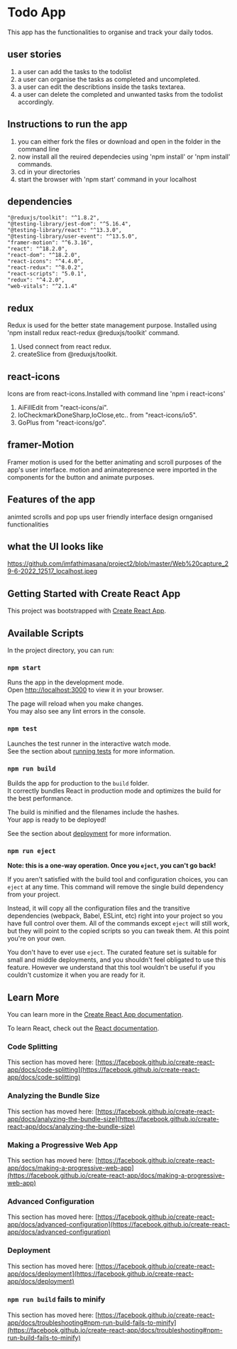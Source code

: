 # Todo App 
This app has the functionalities to organise and track your daily todos.

## user stories
1. a user can add the tasks to the todolist
2. a user can organise the tasks as completed and uncompleted.
3. a user can edit the describtions inside the tasks textarea.
4. a user can delete the completed and unwanted tasks from the todolist accordingly.

## Instructions to run the app
1. you can either fork the files or download and open in the folder in the command line
2. now install all the reuired dependecies using 'npm install' or 'npm install' commands.
3. cd in your directories 
4. start the browser with 'npm start' command in your localhost

## dependencies
    "@reduxjs/toolkit": "^1.8.2",
    "@testing-library/jest-dom": "^5.16.4",
    "@testing-library/react": "^13.3.0",
    "@testing-library/user-event": "^13.5.0",
    "framer-motion": "^6.3.16",
    "react": "^18.2.0",
    "react-dom": "^18.2.0",
    "react-icons": "^4.4.0",
    "react-redux": "^8.0.2",
    "react-scripts": "5.0.1",
    "redux": "^4.2.0",
    "web-vitals": "^2.1.4"
##  redux
Redux is used for the better state management purpose. Installed using 'npm install redux react-redux @reduxjs/toolkit' command.
1. Used connect from react redux.
2. createSlice from @reduxjs/toolkit.

## react-icons
Icons are from react-icons.Installed with command line 'npm i react-icons'
 1. AiFillEdit from "react-icons/ai".
 2. IoCheckmarkDoneSharp,IoClose,etc.. from "react-icons/io5".
 3.  GoPlus  from "react-icons/go".

## framer-Motion
Framer motion is used for the better animating and scroll purposes of the app's user interface.
motion and animatepresence were imported in the components for the button and animate purposes.


## Features of the app
animted scrolls and pop ups
user friendly interface design
ornganised functionalities


## what the UI looks like
https://github.com/imfathimasana/project2/blob/master/Web%20capture_29-6-2022_12517_localhost.jpeg



## Getting Started with Create React App

This project was bootstrapped with [Create React App](https://github.com/facebook/create-react-app).

## Available Scripts

In the project directory, you can run:

### `npm start`

Runs the app in the development mode.\
Open [http://localhost:3000](http://localhost:3000) to view it in your browser.

The page will reload when you make changes.\
You may also see any lint errors in the console.

### `npm test`

Launches the test runner in the interactive watch mode.\
See the section about [running tests](https://facebook.github.io/create-react-app/docs/running-tests) for more information.

### `npm run build`

Builds the app for production to the `build` folder.\
It correctly bundles React in production mode and optimizes the build for the best performance.

The build is minified and the filenames include the hashes.\
Your app is ready to be deployed!

See the section about [deployment](https://facebook.github.io/create-react-app/docs/deployment) for more information.

### `npm run eject`

**Note: this is a one-way operation. Once you `eject`, you can't go back!**

If you aren't satisfied with the build tool and configuration choices, you can `eject` at any time. This command will remove the single build dependency from your project.

Instead, it will copy all the configuration files and the transitive dependencies (webpack, Babel, ESLint, etc) right into your project so you have full control over them. All of the commands except `eject` will still work, but they will point to the copied scripts so you can tweak them. At this point you're on your own.

You don't have to ever use `eject`. The curated feature set is suitable for small and middle deployments, and you shouldn't feel obligated to use this feature. However we understand that this tool wouldn't be useful if you couldn't customize it when you are ready for it.

## Learn More

You can learn more in the [Create React App documentation](https://facebook.github.io/create-react-app/docs/getting-started).

To learn React, check out the [React documentation](https://reactjs.org/).

### Code Splitting

This section has moved here: [https://facebook.github.io/create-react-app/docs/code-splitting](https://facebook.github.io/create-react-app/docs/code-splitting)

### Analyzing the Bundle Size

This section has moved here: [https://facebook.github.io/create-react-app/docs/analyzing-the-bundle-size](https://facebook.github.io/create-react-app/docs/analyzing-the-bundle-size)

### Making a Progressive Web App

This section has moved here: [https://facebook.github.io/create-react-app/docs/making-a-progressive-web-app](https://facebook.github.io/create-react-app/docs/making-a-progressive-web-app)

### Advanced Configuration

This section has moved here: [https://facebook.github.io/create-react-app/docs/advanced-configuration](https://facebook.github.io/create-react-app/docs/advanced-configuration)

### Deployment

This section has moved here: [https://facebook.github.io/create-react-app/docs/deployment](https://facebook.github.io/create-react-app/docs/deployment)

### `npm run build` fails to minify

This section has moved here: [https://facebook.github.io/create-react-app/docs/troubleshooting#npm-run-build-fails-to-minify](https://facebook.github.io/create-react-app/docs/troubleshooting#npm-run-build-fails-to-minify)
